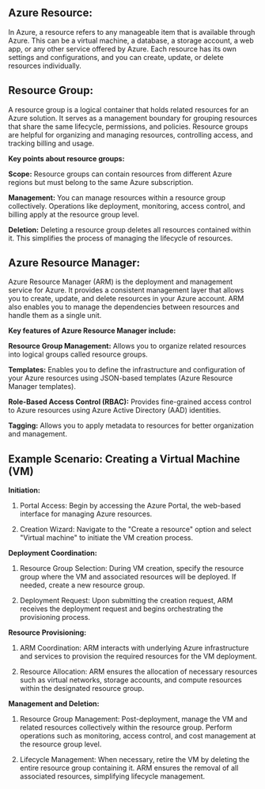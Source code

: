
## **Azure Resource:**
In Azure, a resource refers to any manageable item that is available through Azure. This can be a virtual machine, a database, a storage account, a web app, or any other service offered by Azure. Each resource has its own settings and configurations, and you can create, update, or delete resources individually.

## **Resource Group:**
A resource group is a logical container that holds related resources for an Azure solution. It serves as a management boundary for grouping resources that share the same lifecycle, permissions, and policies. Resource groups are helpful for organizing and managing resources, controlling access, and tracking billing and usage.

**Key points about resource groups:**

**Scope:** Resource groups can contain resources from different Azure regions but must belong to the same Azure subscription.

**Management:** You can manage resources within a resource group collectively. Operations like deployment, monitoring, access control, and billing apply at the resource group level.

**Deletion:** Deleting a resource group deletes all resources contained within it. This simplifies the process of managing the lifecycle of resources.

## **Azure Resource Manager:**
Azure Resource Manager (ARM) is the deployment and management service for Azure. It provides a consistent management layer that allows you to create, update, and delete resources in your Azure account. ARM also enables you to manage the dependencies between resources and handle them as a single unit.

**Key features of Azure Resource Manager include:**
 
 
**Resource Group Management:** Allows you to organize related resources into logical groups called resource groups.

**Templates:** Enables you to define the infrastructure and configuration of your Azure resources using JSON-based templates (Azure Resource Manager templates).

**Role-Based Access Control (RBAC):** Provides fine-grained access control to Azure resources using Azure Active Directory (AAD) identities.

**Tagging:** Allows you to apply metadata to resources for better organization and management.


## **Example Scenario: Creating a Virtual Machine (VM)**
**Initiation:**

  1. Portal Access: Begin by accessing the Azure Portal, the web-based interface for managing Azure resources.

  2. Creation Wizard: Navigate to the "Create a resource" option and select "Virtual machine" to initiate the VM creation process.

**Deployment Coordination:**

1. Resource Group Selection: During VM creation, specify the resource group where the VM and associated resources will be deployed. If needed, create a new resource group.

2. Deployment Request: Upon submitting the creation request, ARM receives the deployment request and begins orchestrating the provisioning process.

**Resource Provisioning:**

1. ARM Coordination: ARM interacts with underlying Azure infrastructure and services to provision the required resources for the VM deployment.

2. Resource Allocation: ARM ensures the allocation of necessary resources such as virtual networks, storage accounts, and compute resources within the designated resource group.

**Management and Deletion:**

1. Resource Group Management: Post-deployment, manage the VM and related resources collectively within the resource group. Perform operations such as monitoring, access control, and cost management at the resource group level.

2. Lifecycle Management: When necessary, retire the VM by deleting the entire resource group containing it. ARM ensures the removal of all associated resources, simplifying lifecycle management.
